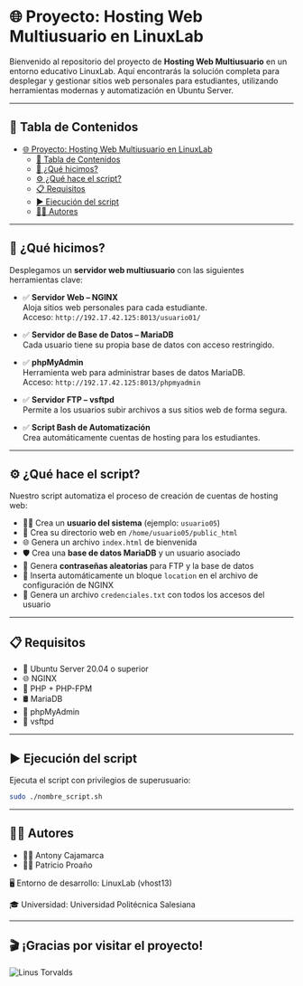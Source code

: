 # 🌐 Proyecto: Hosting Web Multiusuario en LinuxLab

Bienvenido al repositorio del proyecto de **Hosting Web Multiusuario** en un entorno educativo LinuxLab. Aquí encontrarás la solución completa para desplegar y gestionar sitios web personales para estudiantes, utilizando herramientas modernas y automatización en Ubuntu Server.

---

## 📑 Tabla de Contenidos
- [🌐 Proyecto: Hosting Web Multiusuario en LinuxLab](#-proyecto-hosting-web-multiusuario-en-linuxlab)
  - [📑 Tabla de Contenidos](#-tabla-de-contenidos)
  - [🚀 ¿Qué hicimos?](#-qué-hicimos)
  - [⚙️ ¿Qué hace el script?](#️-qué-hace-el-script)
  - [📋 Requisitos](#-requisitos)
  - [▶️ Ejecución del script](#️-ejecución-del-script)
  - [👨‍💻 Autores](#-autores)

---

## 🚀 ¿Qué hicimos?
Desplegamos un **servidor web multiusuario** con las siguientes herramientas clave:

- ✅ **Servidor Web – NGINX**  
  Aloja sitios web personales para cada estudiante.  
  Acceso: `http://192.17.42.125:8013/usuario01/`

- ✅ **Servidor de Base de Datos – MariaDB**  
  Cada usuario tiene su propia base de datos con acceso restringido.

- ✅ **phpMyAdmin**  
  Herramienta web para administrar bases de datos MariaDB.  
  Acceso: `http://192.17.42.125:8013/phpmyadmin`

- ✅ **Servidor FTP – vsftpd**  
  Permite a los usuarios subir archivos a sus sitios web de forma segura.

- ✅ **Script Bash de Automatización**  
  Crea automáticamente cuentas de hosting para los estudiantes.

---

## ⚙️ ¿Qué hace el script?
Nuestro script automatiza el proceso de creación de cuentas de hosting web:

- 🧑‍💻 Crea un **usuario del sistema** (ejemplo: `usuario05`)
- 📂 Crea su directorio web en `/home/usuario05/public_html`
- 🌐 Genera un archivo `index.html` de bienvenida
- 🛡️ Crea una **base de datos MariaDB** y un usuario asociado
- 🔐 Genera **contraseñas aleatorias** para FTP y la base de datos
- 🧩 Inserta automáticamente un bloque `location` en el archivo de configuración de NGINX
- 📝 Genera un archivo `credenciales.txt` con todos los accesos del usuario

---

## 📋 Requisitos
- 🐧 Ubuntu Server 20.04 o superior
- 🌐 NGINX
- 🐘 PHP + PHP-FPM
- 🛢️ MariaDB
- 🧰 phpMyAdmin
- 📡 vsftpd

---

## ▶️ Ejecución del script
Ejecuta el script con privilegios de superusuario:

```bash
sudo ./nombre_script.sh
```

---

## 👨‍💻 Autores
- 👨‍🎓 Antony Cajamarca
- 👨‍🎓 Patricio Proaño

🖥️ Entorno de desarrollo: LinuxLab (vhost13)

🎓 Universidad: Universidad Politécnica Salesiana

---

## 🎬 ¡Gracias por visitar el proyecto!

![Linus Torvalds](https://media.newyorker.com/photos/5ba177da9eb2f7420aadeb98/master/w_1600,c_limit/Cohen-Linus-Torvalds.jpg)
